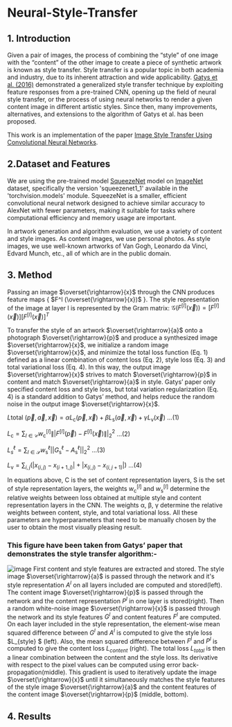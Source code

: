 # Neural-Style-Transfer

## 1. Introduction
Given a pair of images, the process of combining the “style”
of one image with the “content” of the other image to create
a piece of synthetic artwork is known as style transfer. Style
transfer is a popular topic in both academia and industry, due
to its inherent attraction and wide applicability. [Gatys et al.
(2016)](https://openaccess.thecvf.com/content_cvpr_2016/papers/Gatys_Image_Style_Transfer_CVPR_2016_paper.pdf)
demonstrated a generalized style transfer technique
by exploiting feature responses from a pre-trained CNN,
opening up the field of neural style transfer, or the process
of using neural networks to render a given content image
in different artistic styles. Since then, many improvements,
alternatives, and extensions to the algorithm of Gatys et al.
has been proposed.

This work is an implementation of the paper [Image Style Transfer Using Convolutional Neural Networks](https://openaccess.thecvf.com/content_cvpr_2016/papers/Gatys_Image_Style_Transfer_CVPR_2016_paper.pdf).

## 2.Dataset and Features
We are using the pre-trained model [SqueezeNet](https://arxiv.org/abs/1602.07360) model on [ImageNet](https://www.image-net.org/) dataset, specifically the version 'squeezenet1_1' available in the 'torchvision.models' module. SqueezeNet is a smaller, efficient convolutional neural network designed to achieve similar accuracy to AlexNet with fewer parameters, making it suitable for tasks where computational efficiency and memory usage are important.

In artwork generation and algorithm evaluation, we use a
variety of content and style images. As content images, we
use personal photos. As style images, we use well-known artworks
of Van Gogh, Leonardo da Vinci, Edvard Munch, etc., all of which are in the public domain.


## 3. Method
Passing an image $\overset{\rightarrow}{x}$ through the CNN produces feature maps
{ $F^l (\overset{\rightarrow}{x})$ }. The style representation of the image at layer l
is represented by the Gram matrix:
$\mathcal{G}\left(F^{[l]}(\vec{x})\right)=\left[F^{[l]}(\vec{x})\right]\left[F^{[l]}(\vec{x})\right]^T$

To transfer the style of an artwork $\overset{\rightarrow}{a}$ onto a photograph $\overset{\rightarrow}{p}$
and produce a synthesized image $\overset{\rightarrow}{x}$, we initialize a random
image $\overset{\rightarrow}{x}$, and minimize the total loss function (Eq. 1) defined
as a linear combination of content loss (Eq. 2), style loss
(Eq. 3) and total variational loss (Eq. 4). In this way, the
output image $\overset{\rightarrow}{x}$ strives to match $\overset{\rightarrow}{p}$ in content and match $\overset{\rightarrow}{a}$
in style. Gatys’ paper only specified content loss and style
loss, but total variation regularization (Eq. 4) is a standard
addition to Gatys’ method, and helps reduce the random
noise in the output image $\overset{\rightarrow}{x}$.

$L{\text{total }} (\vec{p}, \vec{a}, \vec{x}) =\alpha L_{\mathrm{c}}(\vec{p}, \vec{x}) +\beta L_{\mathrm{s}}(\vec{a}, \vec{x})+\gamma L_{\mathrm{v}}(\vec{x})$  ...(1)

$L_{\mathrm{c}}=\sum_{l \in \mathcal{C}}w_{\mathrm{c}}^{[l]}\left\||F^{[l]}(\vec{p})-F^{[l]}(\vec{x})\right\||_2^2$ ...(2)

$L_s^\ell =  \sum_{l \in \mathcal{S}}w_{\mathrm{s}}^\ell\left||G_{\mathrm{s}}^\ell - A_{\mathrm{s}}^\ell\right||_2^2$  ...(3)

$L_{\mathrm{v}}=\sum_{i, j}\left(\left|x_{(i, j)}-x_{(i+1, j)}\right|+\left|x_{(i, j)}-x_{(i, j+1)}\right|\right)$ ...(4)

In equations above, $\mathrm{C}$ is the set of content representation
layers, $\mathrm{S}$ is the set of style representation layers, the weights $w_{\mathrm{c}}^{[l]}$ and $w_{\mathrm{s}}^{[l]}$
determine the relative weights between loss obtained at multiple style and content representation
layers in the CNN. The weights α, β, γ determine the relative weights between content, style, and total variational
loss. All these parameters are hyperparameters that need to
be manually chosen by the user to obtain the most visually
pleasing result.

### This figure have been taken from Gatys’ paper that demonstrates the style transfer algorithm:-
![image](https://github.com/Sohini1911/Neural-Style-Transfer/assets/134104045/8c0a1dd1-0484-4afa-b88f-7851427eebc6)
 First content and style features are extracted and stored. The style image $\overset{\rightarrow}{a}$ is passed through the network
 and it's style representation $A^l$ on all layers included are computed and stored(left). The content image $\overset{\rightarrow}{p}$ is passed through the network
 and the content representation $P^l$ in one layer is stored(right). Then a random white-noise image $\overset{\rightarrow}{x}$ is passed through the network and its
 style features $G^l$ and content features $F^l$ are computed. On each layer included in the style representation, the element-wise mean squared
 difference between $G^l$ and $A^l$ is computed to give the style loss $L_{style} $ (left). Also, the mean squared difference between $F^l$ and $P^l$ is
 computed to give the content loss $L_{content}$ (right). The total loss $L_{total}$ is then a linear combination between the content and the style loss.
 Its derivative with respect to the pixel values can be computed using error back-propagation(middle). This gradient is used to iteratively
 update the image $\overset{\rightarrow}{x}$ until it simultaneously matches the style features of the style image $\overset{\rightarrow}{a}$ and
 the content features of the content image $\overset{\rightarrow}{p}$
 (middle, bottom).

## 4. Results

